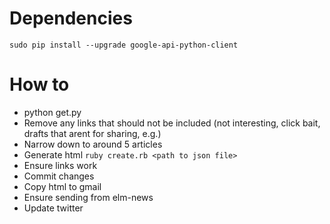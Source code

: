 # Dependencies
```
sudo pip install --upgrade google-api-python-client
```

# How to
- python get.py
- Remove any links that should not be included (not interesting, click bait, drafts that arent for sharing, e.g.)
- Narrow down to around 5 articles
- Generate html `ruby create.rb <path to json file>`
- Ensure links work
- Commit changes
- Copy html to gmail
- Ensure sending from elm-news
- Update twitter